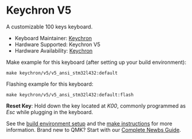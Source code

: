 # Keychron V5

A customizable 100 keys keyboard.

* Keyboard Maintainer: [Keychron](https://github.com/keychron)
* Hardware Supported: Keychron V5
* Hardware Availability: [Keychron](https://www.keychron.com)

Make example for this keyboard (after setting up your build environment):

    make keychron/v5/v5_ansi_stm32l432:default

Flashing example for this keyboard:

    make keychron/v5/v5_ansi_stm32l432:default:flash

**Reset Key**: Hold down the key located at *K00*, commonly programmed as *Esc* while plugging in the keyboard.

See the [build environment setup](https://docs.qmk.fm/#/getting_started_build_tools) and the [make instructions](https://docs.qmk.fm/#/getting_started_make_guide) for more information. Brand new to QMK? Start with our [Complete Newbs Guide](https://docs.qmk.fm/#/newbs).
